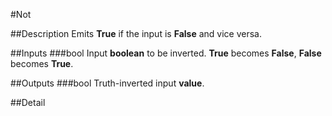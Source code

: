 #Not

##Description
Emits **True** if the input is **False** and vice versa.

##Inputs
###bool
Input **boolean** to be inverted. **True** becomes **False**, **False** becomes **True**.

##Outputs
###bool
Truth-inverted input **value**.

##Detail

